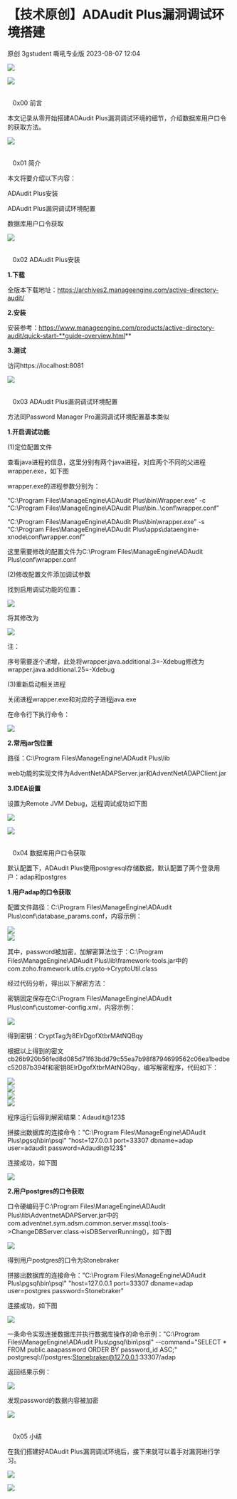 #  【技术原创】ADAudit Plus漏洞调试环境搭建   
原创 3gstudent  嘶吼专业版   2023-08-07 12:04  
  
![](https://mmbiz.qpic.cn/mmbiz_gif/wpkib3J60o297rwgIksvLibPOwR24tqI8dGRUah80YoBLjTBJgws2n0ibdvfvv3CCm0MIOHTAgKicmOB4UHUJ1hH5g/640?wx_fmt=gif "")  
  
![](https://mmbiz.qpic.cn/sz_mmbiz_png/wpkib3J60o299Fh5jKFeDAKOM59wtezAmQKh0tGuXrh5GDd7oic50CzYSDQiavrLH0Zv1CK7rhNzaibM7IDCWa6xiaA/640?wx_fmt=png "")  
      

    0x00 前言  
  
本文记录从零开始搭建ADAudit Plus漏洞调试环境的细节，介绍数据库用户口令的获取方法。  
  
![](https://mmbiz.qpic.cn/sz_mmbiz_png/wpkib3J60o299Fh5jKFeDAKOM59wtezAmQKh0tGuXrh5GDd7oic50CzYSDQiavrLH0Zv1CK7rhNzaibM7IDCWa6xiaA/640?wx_fmt=png "")  
      

    0x01 简介  
  
本文将要介绍以下内容：  
  
ADAudit Plus安装  
  
ADAudit Plus漏洞调试环境配置  
  
数据库用户口令获取  
  
![](https://mmbiz.qpic.cn/sz_mmbiz_png/wpkib3J60o299Fh5jKFeDAKOM59wtezAmQKh0tGuXrh5GDd7oic50CzYSDQiavrLH0Zv1CK7rhNzaibM7IDCWa6xiaA/640?wx_fmt=png "")  
      

    0x02 ADAudit Plus安装  
  
**1.下载**  
  
全版本下载地址：https://archives2.manageengine.com/active-directory-audit/  
  
**2.安装**  
  
安装参考：https://www.manageengine.com/products/active-directory-audit/quick-start-**guide-overview.html**  
  
**3.测试**  
  
访问https://localhost:8081  
  
![](https://mmbiz.qpic.cn/sz_mmbiz_png/wpkib3J60o299Fh5jKFeDAKOM59wtezAmQKh0tGuXrh5GDd7oic50CzYSDQiavrLH0Zv1CK7rhNzaibM7IDCWa6xiaA/640?wx_fmt=png "")  
      

    0x03 ADAudit Plus漏洞调试环境配置  
  
方法同Password Manager Pro漏洞调试环境配置基本类似  
  
**1.开启调试功能**  
  
(1)定位配置文件  
  
查看java进程的信息，这里分别有两个java进程，对应两个不同的父进程wrapper.exe，如下图  
  
wrapper.exe的进程参数分别为：  
  
“C:\Program Files\ManageEngine\ADAudit Plus\bin\Wrapper.exe” -c “C:\Program Files\ManageEngine\ADAudit Plus\bin\..\conf\wrapper.conf”  
  
“C:\Program Files\ManageEngine\ADAudit Plus\bin\wrapper.exe” -s “C:\Program Files\ManageEngine\ADAudit Plus\apps\dataengine-xnode\conf\wrapper.conf”  
  
这里需要修改的配置文件为C:\Program Files\ManageEngine\ADAudit Plus\conf\wrapper.conf  
  
(2)修改配置文件添加调试参数  
  
找到启用调试功能的位置：  
  
![](https://mmbiz.qpic.cn/sz_mmbiz_png/wpkib3J60o299Fh5jKFeDAKOM59wtezAmJ1GqulaHYUOZsS9800D6pp4Sx9BfE04Yc791JxERRqIKnJwibdnhUYw/640?wx_fmt=png "")  
  
将其修改为  
  
![](https://mmbiz.qpic.cn/sz_mmbiz_png/wpkib3J60o299Fh5jKFeDAKOM59wtezAmjR6dQVLVmdG5jtjWiaxVaEyUSgr1zibHzzgVe4U87VicqZ4W5PicDwKH3g/640?wx_fmt=png "")  
  
注：  
  
序号需要逐个递增，此处将wrapper.java.additional.3=-Xdebug修改为wrapper.java.additional.25=-Xdebug  
  
(3)重新启动相关进程  
  
关闭进程wrapper.exe和对应的子进程java.exe  
  
在命令行下执行命令：  
  
![](https://mmbiz.qpic.cn/sz_mmbiz_png/wpkib3J60o299Fh5jKFeDAKOM59wtezAmnc1EtRdpxQ5rucRRhJJeOAzibibTYQ5bnjexkHEOLvmZ3V6Ul4urdHHw/640?wx_fmt=png "")  
  
**2.常用jar包位置**  
  
路径：C:\Program Files\ManageEngine\ADAudit Plus\lib  
  
web功能的实现文件为AdventNetADAPServer.jar和AdventNetADAPClient.jar  
  
**3.IDEA设置**  
  
设置为Remote JVM Debug，远程调试成功如下图  
  
![](https://mmbiz.qpic.cn/sz_mmbiz_png/wpkib3J60o299Fh5jKFeDAKOM59wtezAmiaRSicNfuSFASRonZqv0L3rbPaicCnVicCZjiaIkzvCV1SVYDdaXI8vxhPw/640?wx_fmt=png "")  
  
![](https://mmbiz.qpic.cn/sz_mmbiz_png/wpkib3J60o299Fh5jKFeDAKOM59wtezAmQKh0tGuXrh5GDd7oic50CzYSDQiavrLH0Zv1CK7rhNzaibM7IDCWa6xiaA/640?wx_fmt=png "")  
      

    0x04 数据库用户口令获取  
  
默认配置下，ADAudit Plus使用postgresql存储数据，默认配置了两个登录用户：adap和postgres  
  
**1.用户adap的口令获取**  
  
配置文件路径：C:\Program Files\ManageEngine\ADAudit Plus\conf\database_params.conf，内容示例：  
  
![](https://mmbiz.qpic.cn/sz_mmbiz_png/wpkib3J60o299Fh5jKFeDAKOM59wtezAm91wn7lPO6fyDLuyr1vaYnZhtGZ0taEeeb3a2lcNt6WC9r8PEzNpSZg/640?wx_fmt=png "")  
![](https://mmbiz.qpic.cn/sz_mmbiz_png/wpkib3J60o299Fh5jKFeDAKOM59wtezAm4ibqHXjhYS4yjWjbzzlZEM32A8qh3KGhIAOuMmzU0TEicIPMrdcjgnicQ/640?wx_fmt=png "")  
  
其中，password被加密，加解密算法位于：C:\Program Files\ManageEngine\ADAudit Plus\lib\framework-tools.jar中的com.zoho.framework.utils.crypto->CryptoUtil.class  
  
经过代码分析，得出以下解密方法：  
  
密钥固定保存在C:\Program Files\ManageEngine\ADAudit Plus\conf\customer-config.xml，内容示例：  
  
![](https://mmbiz.qpic.cn/sz_mmbiz_png/wpkib3J60o299Fh5jKFeDAKOM59wtezAmRKvzPNZiaqJeuf7iaKL1g7k42z6bSnr7xTmkoSVt1hXoRIgWOIf1AMfQ/640?wx_fmt=png "")  
  
得到密钥：CryptTag为8ElrDgofXtbrMAtNQBqy  
  
根据以上得到的密文cb26b920b56fed8d085d71f63bdd79c55ea7b98f8794699562c06ea1bedbec52087b394f和密钥8ElrDgofXtbrMAtNQBqy，编写解密程序，代码如下：  
  
![](https://mmbiz.qpic.cn/sz_mmbiz_png/wpkib3J60o299Fh5jKFeDAKOM59wtezAmlqQWsicOpicppzrFZ4ldDib8S7c1gpBRCiaMicfhfTwCG2ICkRfic9tcWMlg/640?wx_fmt=png "")  
![](https://mmbiz.qpic.cn/sz_mmbiz_png/wpkib3J60o299Fh5jKFeDAKOM59wtezAmF639DEqrqSAOF6iboYxiaM8ibNfiaI0rPpqicQqlWGotdPsriciaOpKwm7ZCg/640?wx_fmt=png "")  
![](https://mmbiz.qpic.cn/sz_mmbiz_png/wpkib3J60o299Fh5jKFeDAKOM59wtezAmonBHXdvvFdQd1qQiaVTH9J7PdsLGTdzIApNCks3eWlW9JEHjFlRKAAA/640?wx_fmt=png "")  
![](https://mmbiz.qpic.cn/sz_mmbiz_png/wpkib3J60o299Fh5jKFeDAKOM59wtezAmG4eiauk9xAicXMsI6IlH3FDeSYPtuERYN4gPibVTnm7oOg31LfvYSIPYg/640?wx_fmt=png "")  
  
程序运行后得到解密结果：Adaudit@123$  
  
拼接出数据库的连接命令："C:\Program Files\ManageEngine\ADAudit Plus\pgsql\bin\psql" "host=127.0.0.1 port=33307 dbname=adap user=adaudit password=Adaudit@123$"  
  
连接成功，如下图  
  
![](https://mmbiz.qpic.cn/sz_mmbiz_png/wpkib3J60o299Fh5jKFeDAKOM59wtezAm2gVHRyicTrHp1DH82tGBHia7rteFP4NbDqibBgNiaUNwbSJ2fSWMlbiaKKQ/640?wx_fmt=png "")  
  
**2.用户postgres的口令获取**  
  
口令硬编码于C:\Program Files\ManageEngine\ADAudit Plus\lib\AdventnetADAPServer.jar中的com.adventnet.sym.adsm.common.server.mssql.tools->ChangeDBServer.class->isDBServerRunning()，如下图  
  
![](https://mmbiz.qpic.cn/sz_mmbiz_png/wpkib3J60o299Fh5jKFeDAKOM59wtezAmaYulVeBHCiaDWyr6znNwKNmywrWicdgLebqgCrx4oNbtwGmQoNRhGwyg/640?wx_fmt=png "")  
  
得到用户postgres的口令为Stonebraker  
  
拼接出数据库的连接命令："C:\Program Files\ManageEngine\ADAudit Plus\pgsql\bin\psql" "host=127.0.0.1 port=33307 dbname=adap user=postgres password=Stonebraker"  
  
连接成功，如下图  
  
![](https://mmbiz.qpic.cn/sz_mmbiz_png/wpkib3J60o299Fh5jKFeDAKOM59wtezAm2Via5EKzDqLuJJldoMNjnjS8ib5GQbXkTKyVbjCLZgR7YqtibMLsM1fbg/640?wx_fmt=png "")  
  
一条命令实现连接数据库并执行数据库操作的命令示例："C:\Program Files\ManageEngine\ADAudit Plus\pgsql\bin\psql" --command="SELECT * FROM public.aaapassword ORDER BY password_id ASC;" postgresql://postgres:Stonebraker@127.0.0.1:33307/adap  
  
返回结果示例：  
  
![](https://mmbiz.qpic.cn/sz_mmbiz_png/wpkib3J60o299Fh5jKFeDAKOM59wtezAm7hCpoEJMJbqCD0asdfUrBVfHaVRleRTiaWFUenMSVllUExCMSHIflwQ/640?wx_fmt=png "")  
  
发现password的数据内容被加密  
  
![](https://mmbiz.qpic.cn/sz_mmbiz_png/wpkib3J60o299Fh5jKFeDAKOM59wtezAmQKh0tGuXrh5GDd7oic50CzYSDQiavrLH0Zv1CK7rhNzaibM7IDCWa6xiaA/640?wx_fmt=png "")  
      

    0x05 小结  
  
在我们搭建好ADAudit Plus漏洞调试环境后，接下来就可以着手对漏洞进行学习。  
  
![](https://mmbiz.qpic.cn/sz_mmbiz_png/wpkib3J60o299Fh5jKFeDAKOM59wtezAmOapdEicUicCVxXQhibsA35YxVvvZFOfVyTonGoQicjZSjjr9iaE3PfGb4zA/640?wx_fmt=png "")  
  
![](https://mmbiz.qpic.cn/sz_mmbiz_png/wpkib3J60o2icEjy5ZrpCcgr4BicXicPv08DSsrgibDcJQpvwkZoO4OqdIpJNhj6TO5xV0ic0AnVf7f2kcPnNevQlTtQ/640?wx_fmt=png "")  
  
  

